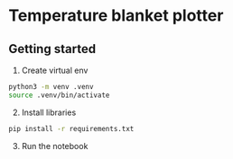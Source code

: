 # Temperature blanket plotter

## Getting started

1. Create virtual env
```bash
python3 -m venv .venv
source .venv/bin/activate
```

2. Install libraries
```bash
pip install -r requirements.txt
```

3. Run the notebook
